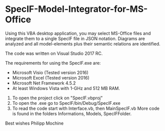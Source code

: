 # SpecIF-Model-Integrator-for-MS-Office
Using this VBA desktop application, you may select MS-Office files and integrate them to a single SpecIF file in JSON notation. Diagrams are analyzed and all model-elements plus their semantic relations are identified.

The code was written on Visual Studio 2017 RC.

The requirements for using the SpecIF.exe are:
- Microsoft Visio (Tested version 2016)
- Microsoft Excel (Tested version 2016)
- Microsoft Net Framework 4.5.2
- At least Windows Vista with 1-GHz and 512 MB RAM.

1. To open the project click on "SpecIF.vbproj"
2. To open the .exe go to SpecIF/bin/Debug/SpecIF.exe
3. To read the code start with Interface.vb, then MainSpecIF.vb
   More code is found in the folders Informations, Models, SpecIFFolder.

Best wishes
Philipp Mochine
